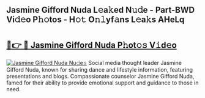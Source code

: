 ## Jasmine Gifford Nuda L𝚎a𝚔ed N𝚞𝚍e - Part-BWD Vi𝚍𝚎o P𝚑𝚘tos - H𝚘𝚝 O𝚗𝚕yf𝚊ns L𝚎a𝚔s AHeLq

# <h2><a href="http://kfe85x.oniu.top/?m=Jasmine+Gifford+Nuda">🔗👉 🔴 Jasmine Gifford Nuda P𝚑ot𝚘𝚜 V𝚒d𝚎o</a></h2>

[![Jasmine Gifford Nuda Nu𝚍e𝚜](https://i.imgur.com/0qMVB7G.gif)](http://kfe85x.oniu.top/?m=Jasmine+Gifford+Nuda)
Social media thought leader Jasmine Gifford Nuda, known for sharing dance and lifestyle information, featuring presentations and blogs. Compassionate counselor Jasmine Gifford Nuda, famed for their ability to provide emotional support and guidance to those in need.  
